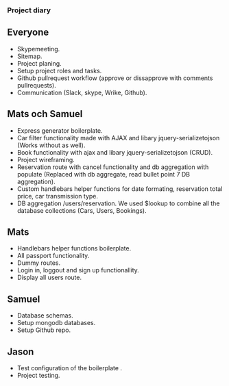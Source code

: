 ### Project diary

## Everyone
* Skypemeeting.
* Sitemap.
* Project planing.
* Setup project roles and tasks.
* Github pullrequest workflow (approve or dissapprove with comments pullrequests).
* Communication (Slack, skype, Wrike, Github).

## Mats och Samuel 
* Express generator boilerplate.
* Car filter functionality made with AJAX and libary jquery-serializetojson (Works without as well).
* Book functionality with ajax and libary jquery-serializetojson (CRUD).
* Project wireframing.
* Reservation route with cancel functionality and db aggregation with populate (Replaced with db aggregate, read bullet point 7 DB aggregation). 
* Custom handlebars helper functions for date formating, reservation total price, car transmission type. 
* DB aggregation /users/reservation. We used $lookup to combine all the database collections (Cars, Users, Bookings).

## Mats
* Handlebars helper functions boilerplate.
* All passport functionality.
* Dummy routes.
* Login in, loggout and sign up functionallity.
* Display all users route. 

## Samuel
* Database schemas.
* Setup mongodb databases.
* Setup Github repo.


## Jason
* Test configuration of the boilerplate .
* Project testing.
 
